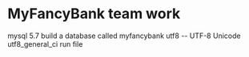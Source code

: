# MyFancyBank team work

 mysql 5.7 
 build a database called myfancybank 
 utf8 -- UTF-8 Unicode 
 utf8_general_ci 
 run file 
